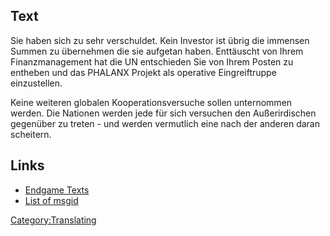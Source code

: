 ## Text

Sie haben sich zu sehr verschuldet. Kein Investor ist übrig die immensen
Summen zu übernehmen die sie aufgetan haben. Enttäuscht von Ihrem
Finanzmanagement hat die UN entschieden Sie von Ihrem Posten zu entheben
und das PHALANX Projekt als operative Eingreiftruppe einzustellen.

Keine weiteren globalen Kooperationsversuche sollen unternommen werden.
Die Nationen werden jede für sich versuchen den Außerirdischen gegenüber
zu treten - und werden vermutlich eine nach der anderen daran scheitern.

## Links

- [Endgame Texts](Endgame_Texts "wikilink")
- [List of msgid](list_of_msgid/Campaigns "wikilink")

[Category:Translating](Category:Translating "wikilink")